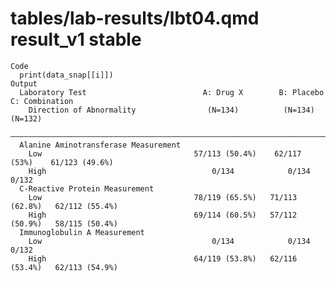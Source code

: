 # tables/lab-results/lbt04.qmd result_v1 stable

    Code
      print(data_snap[[i]])
    Output
      Laboratory Test                          A: Drug X        B: Placebo     C: Combination
        Direction of Abnormality                (N=134)          (N=134)          (N=132)    
      ———————————————————————————————————————————————————————————————————————————————————————
      Alanine Aminotransferase Measurement                                                   
        Low                                  57/113 (50.4%)    62/117 (53%)    61/123 (49.6%)
        High                                     0/134            0/134            0/132     
      C-Reactive Protein Measurement                                                         
        Low                                  78/119 (65.5%)   71/113 (62.8%)   62/112 (55.4%)
        High                                 69/114 (60.5%)   57/112 (50.9%)   58/115 (50.4%)
      Immunoglobulin A Measurement                                                           
        Low                                      0/134            0/134            0/132     
        High                                 64/119 (53.8%)   62/116 (53.4%)   62/113 (54.9%)

